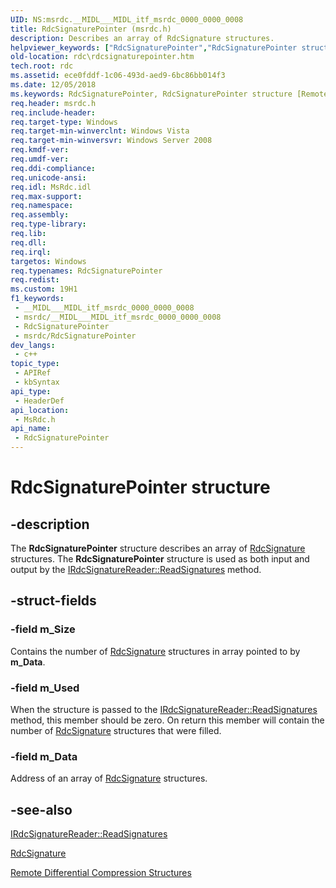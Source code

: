 ```yaml
---
UID: NS:msrdc.__MIDL___MIDL_itf_msrdc_0000_0000_0008
title: RdcSignaturePointer (msrdc.h)
description: Describes an array of RdcSignature structures.
helpviewer_keywords: ["RdcSignaturePointer","RdcSignaturePointer structure [Remote Differential Compression]","fs.rdcsignaturepointer","msrdc/RdcSignaturePointer","rdc.rdcsignaturepointer"]
old-location: rdc\rdcsignaturepointer.htm
tech.root: rdc
ms.assetid: ece0fddf-1c06-493d-aed9-6bc86bb014f3
ms.date: 12/05/2018
ms.keywords: RdcSignaturePointer, RdcSignaturePointer structure [Remote Differential Compression], fs.rdcsignaturepointer, msrdc/RdcSignaturePointer, rdc.rdcsignaturepointer
req.header: msrdc.h
req.include-header: 
req.target-type: Windows
req.target-min-winverclnt: Windows Vista
req.target-min-winversvr: Windows Server 2008
req.kmdf-ver: 
req.umdf-ver: 
req.ddi-compliance: 
req.unicode-ansi: 
req.idl: MsRdc.idl
req.max-support: 
req.namespace: 
req.assembly: 
req.type-library: 
req.lib: 
req.dll: 
req.irql: 
targetos: Windows
req.typenames: RdcSignaturePointer
req.redist: 
ms.custom: 19H1
f1_keywords:
 - __MIDL___MIDL_itf_msrdc_0000_0000_0008
 - msrdc/__MIDL___MIDL_itf_msrdc_0000_0000_0008
 - RdcSignaturePointer
 - msrdc/RdcSignaturePointer
dev_langs:
 - c++
topic_type:
 - APIRef
 - kbSyntax
api_type:
 - HeaderDef
api_location:
 - MsRdc.h
api_name:
 - RdcSignaturePointer
---
```


# RdcSignaturePointer structure


## -description

The 
   <b>RdcSignaturePointer</b> structure
   describes an array 
    of <a href="/windows/win32/api/msrdc/ns-msrdc-rdcsignature">RdcSignature</a> structures. The 
    <b>RdcSignaturePointer</b> structure is used as both input 
    and output by the 
    <a href="https://docs.microsoft.com/previous-versions/windows/desktop/api/msrdc/nf-msrdc-irdcsignaturereader-readsignatures">IRdcSignatureReader::ReadSignatures</a> 
    method.

## -struct-fields

### -field m_Size

Contains the number of <a href="/windows/win32/api/msrdc/ns-msrdc-rdcsignature">RdcSignature</a> structures in 
      array pointed to by <b>m_Data</b>.

### -field m_Used

When the structure is passed to the 
      <a href="https://docs.microsoft.com/previous-versions/windows/desktop/api/msrdc/nf-msrdc-irdcsignaturereader-readsignatures">IRdcSignatureReader::ReadSignatures</a> 
      method, this member should be zero. On return this member will contain the number of 
      <a href="/windows/win32/api/msrdc/ns-msrdc-rdcsignature">RdcSignature</a> structures that were filled.

### -field m_Data

Address of an array of <a href="/windows/win32/api/msrdc/ns-msrdc-rdcsignature">RdcSignature</a> structures.

## -see-also

<a href="https://docs.microsoft.com/previous-versions/windows/desktop/api/msrdc/nf-msrdc-irdcsignaturereader-readsignatures">IRdcSignatureReader::ReadSignatures</a>



<a href="/windows/win32/api/msrdc/ns-msrdc-rdcsignature">RdcSignature</a>



<a href="https://docs.microsoft.com/previous-versions/windows/desktop/rdc/remote-differential-compression-structures">Remote Differential Compression Structures</a>

